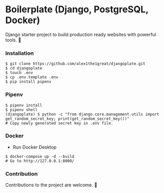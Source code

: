 # Boilerplate (Django, PostgreSQL, Docker)
Django starter project to build production ready websites with powerful tools. :muscle:

### Installation
```shell
$ git clone https://github.com/alex1the1great/djangoplate.git
$ cd djangoplate
$ touch .env
$ cp .env.template .env
$ pip install pipenv
```

### Pipenv
```shell
$ pipenv install
$ pipenv shell
(djangoplate) $ python -c "from django.core.management.utils import get_random_secret_key; print(get_random_secret_key())"
# Copy newly generated secret key in .env file.
```

### Docker
* Run Docker Desktop
```shell
$ docker-compose up -d --build
# Go to http://127.0.0.1:8000/
```

### Contribution
Contributions to the project are welcome. :star2:
